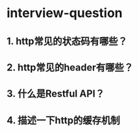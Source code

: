 # interview-question

## 1. http常见的状态码有哪些？

## 2. http常见的header有哪些？

## 3. 什么是Restful API？

## 4. 描述一下http的缓存机制
